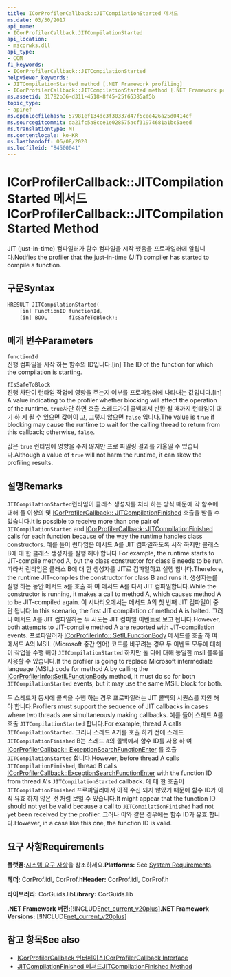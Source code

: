 ```yaml
---
title: ICorProfilerCallback::JITCompilationStarted 메서드
ms.date: 03/30/2017
api_name:
- ICorProfilerCallback.JITCompilationStarted
api_location:
- mscorwks.dll
api_type:
- COM
f1_keywords:
- ICorProfilerCallback::JITCompilationStarted
helpviewer_keywords:
- JITCompilationStarted method [.NET Framework profiling]
- ICorProfilerCallback::JITCompilationStarted method [.NET Framework profiling]
ms.assetid: 31782b36-d311-4518-8f45-25f65385af5b
topic_type:
- apiref
ms.openlocfilehash: 57981ef134dc3f30337d47f5cee426a25d0414cf
ms.sourcegitcommit: da21fc5a8cce1e028575acf31974681a1bc5aeed
ms.translationtype: MT
ms.contentlocale: ko-KR
ms.lasthandoff: 06/08/2020
ms.locfileid: "84500041"
---
```

# <a name="icorprofilercallbackjitcompilationstarted-method"></a><span data-ttu-id="9516d-102">ICorProfilerCallback::JITCompilationStarted 메서드</span><span class="sxs-lookup"><span data-stu-id="9516d-102">ICorProfilerCallback::JITCompilationStarted Method</span></span>
<span data-ttu-id="9516d-103">JIT (just-in-time) 컴파일러가 함수 컴파일을 시작 했음을 프로파일러에 알립니다.</span><span class="sxs-lookup"><span data-stu-id="9516d-103">Notifies the profiler that the just-in-time (JIT) compiler has started to compile a function.</span></span>  
  
## <a name="syntax"></a><span data-ttu-id="9516d-104">구문</span><span class="sxs-lookup"><span data-stu-id="9516d-104">Syntax</span></span>  
  
```cpp  
HRESULT JITCompilationStarted(  
    [in] FunctionID functionId,  
    [in] BOOL       fIsSafeToBlock);  
```  
  
## <a name="parameters"></a><span data-ttu-id="9516d-105">매개 변수</span><span class="sxs-lookup"><span data-stu-id="9516d-105">Parameters</span></span>  
 `functionId`  
 <span data-ttu-id="9516d-106">진행 컴파일을 시작 하는 함수의 ID입니다.</span><span class="sxs-lookup"><span data-stu-id="9516d-106">[in] The ID of the function for which the compilation is starting.</span></span>  
  
 `fIsSafeToBlock`  
 <span data-ttu-id="9516d-107">진행 차단이 런타임 작업에 영향을 주는지 여부를 프로파일러에 나타내는 값입니다.</span><span class="sxs-lookup"><span data-stu-id="9516d-107">[in] A value indicating to the profiler whether blocking will affect the operation of the runtime.</span></span> <span data-ttu-id="9516d-108">`true`차단 하면 호출 스레드가이 콜백에서 반환 될 때까지 런타임이 대기 하 게 될 수 있으면 값이이 고, 그렇지 않으면 `false` 입니다.</span><span class="sxs-lookup"><span data-stu-id="9516d-108">The value is `true` if blocking may cause the runtime to wait for the calling thread to return from this callback; otherwise, `false`.</span></span>  
  
 <span data-ttu-id="9516d-109">값은 `true` 런타임에 영향을 주지 않지만 프로 파일링 결과를 기울일 수 있습니다.</span><span class="sxs-lookup"><span data-stu-id="9516d-109">Although a value of `true` will not harm the runtime, it can skew the profiling results.</span></span>  
  
## <a name="remarks"></a><span data-ttu-id="9516d-110">설명</span><span class="sxs-lookup"><span data-stu-id="9516d-110">Remarks</span></span>  
 <span data-ttu-id="9516d-111">`JITCompilationStarted`런타임이 클래스 생성자를 처리 하는 방식 때문에 각 함수에 대해 둘 이상의 및 [ICorProfilerCallback:: JITCompilationFinished](icorprofilercallback-jitcompilationfinished-method.md) 호출을 받을 수 있습니다.</span><span class="sxs-lookup"><span data-stu-id="9516d-111">It is possible to receive more than one pair of `JITCompilationStarted` and [ICorProfilerCallback::JITCompilationFinished](icorprofilercallback-jitcompilationfinished-method.md) calls for each function because of the way the runtime handles class constructors.</span></span> <span data-ttu-id="9516d-112">예를 들어 런타임은 메서드 A를 JIT 컴파일하도록 시작 하지만 클래스 B에 대 한 클래스 생성자를 실행 해야 합니다.</span><span class="sxs-lookup"><span data-stu-id="9516d-112">For example, the runtime starts to JIT-compile method A, but the class constructor for class B needs to be run.</span></span> <span data-ttu-id="9516d-113">따라서 런타임은 클래스 B에 대 한 생성자를 JIT로 컴파일하고 실행 합니다.</span><span class="sxs-lookup"><span data-stu-id="9516d-113">Therefore, the runtime JIT-compiles the constructor for class B and runs it.</span></span> <span data-ttu-id="9516d-114">생성자는를 실행 하는 동안 메서드 a를 호출 하 여 메서드 A를 다시 JIT 컴파일합니다.</span><span class="sxs-lookup"><span data-stu-id="9516d-114">While the constructor is running, it makes a call to method A, which causes method A to be JIT-compiled again.</span></span> <span data-ttu-id="9516d-115">이 시나리오에서는 메서드 A의 첫 번째 JIT 컴파일이 중단 됩니다.</span><span class="sxs-lookup"><span data-stu-id="9516d-115">In this scenario, the first JIT compilation of method A is halted.</span></span> <span data-ttu-id="9516d-116">그러나 메서드 A를 JIT 컴파일하는 두 시도는 JIT 컴파일 이벤트로 보고 됩니다.</span><span class="sxs-lookup"><span data-stu-id="9516d-116">However, both attempts to JIT-compile method A are reported with JIT-compilation events.</span></span> <span data-ttu-id="9516d-117">프로파일러가 [ICorProfilerInfo:: SetILFunctionBody](icorprofilerinfo-setilfunctionbody-method.md) 메서드를 호출 하 여 메서드 A의 MSIL (Microsoft 중간 언어) 코드를 바꾸려는 경우 두 이벤트 모두에 대해이 작업을 수행 해야 `JITCompilationStarted` 하지만 둘 다에 대해 동일한 msil 블록을 사용할 수 있습니다.</span><span class="sxs-lookup"><span data-stu-id="9516d-117">If the profiler is going to replace Microsoft intermediate language (MSIL) code for method A by calling the [ICorProfilerInfo::SetILFunctionBody](icorprofilerinfo-setilfunctionbody-method.md) method, it must do so for both `JITCompilationStarted` events, but it may use the same MSIL block for both.</span></span>  
  
 <span data-ttu-id="9516d-118">두 스레드가 동시에 콜백을 수행 하는 경우 프로파일러는 JIT 콜백의 시퀀스를 지원 해야 합니다.</span><span class="sxs-lookup"><span data-stu-id="9516d-118">Profilers must support the sequence of JIT callbacks in cases where two threads are simultaneously making callbacks.</span></span> <span data-ttu-id="9516d-119">예를 들어 스레드 A를 호출 `JITCompilationStarted` 합니다.</span><span class="sxs-lookup"><span data-stu-id="9516d-119">For example, thread A calls `JITCompilationStarted`.</span></span> <span data-ttu-id="9516d-120">그러나 스레드 A가를 호출 하기 전에 스레드 `JITCompilationFinished` B는 스레드 a의 콜백에서 함수 ID를 사용 하 여 [ICorProfilerCallback:: ExceptionSearchFunctionEnter](icorprofilercallback-exceptionsearchfunctionenter-method.md) 를 호출 `JITCompilationStarted` 합니다.</span><span class="sxs-lookup"><span data-stu-id="9516d-120">However, before thread A calls `JITCompilationFinished`, thread B calls [ICorProfilerCallback::ExceptionSearchFunctionEnter](icorprofilercallback-exceptionsearchfunctionenter-method.md) with the function ID from thread A's `JITCompilationStarted` callback.</span></span> <span data-ttu-id="9516d-121">에 대 한 호출이 `JITCompilationFinished` 프로파일러에서 아직 수신 되지 않았기 때문에 함수 ID가 아직 유효 하지 않은 것 처럼 보일 수 있습니다.</span><span class="sxs-lookup"><span data-stu-id="9516d-121">It might appear that the function ID should not yet be valid because a call to `JITCompilationFinished` had not yet been received by the profiler.</span></span> <span data-ttu-id="9516d-122">그러나 이와 같은 경우에는 함수 ID가 유효 합니다.</span><span class="sxs-lookup"><span data-stu-id="9516d-122">However, in a case like this one, the function ID is valid.</span></span>  
  
## <a name="requirements"></a><span data-ttu-id="9516d-123">요구 사항</span><span class="sxs-lookup"><span data-stu-id="9516d-123">Requirements</span></span>  
 <span data-ttu-id="9516d-124">**플랫폼:**[시스템 요구 사항](../../get-started/system-requirements.md)을 참조하세요.</span><span class="sxs-lookup"><span data-stu-id="9516d-124">**Platforms:** See [System Requirements](../../get-started/system-requirements.md).</span></span>  
  
 <span data-ttu-id="9516d-125">**헤더:** CorProf.idl, CorProf.h</span><span class="sxs-lookup"><span data-stu-id="9516d-125">**Header:** CorProf.idl, CorProf.h</span></span>  
  
 <span data-ttu-id="9516d-126">**라이브러리:** CorGuids.lib</span><span class="sxs-lookup"><span data-stu-id="9516d-126">**Library:** CorGuids.lib</span></span>  
  
 <span data-ttu-id="9516d-127">**.NET Framework 버전:**[!INCLUDE[net_current_v20plus](../../../../includes/net-current-v20plus-md.md)]</span><span class="sxs-lookup"><span data-stu-id="9516d-127">**.NET Framework Versions:** [!INCLUDE[net_current_v20plus](../../../../includes/net-current-v20plus-md.md)]</span></span>  
  
## <a name="see-also"></a><span data-ttu-id="9516d-128">참고 항목</span><span class="sxs-lookup"><span data-stu-id="9516d-128">See also</span></span>

- [<span data-ttu-id="9516d-129">ICorProfilerCallback 인터페이스</span><span class="sxs-lookup"><span data-stu-id="9516d-129">ICorProfilerCallback Interface</span></span>](icorprofilercallback-interface.md)
- [<span data-ttu-id="9516d-130">JITCompilationFinished 메서드</span><span class="sxs-lookup"><span data-stu-id="9516d-130">JITCompilationFinished Method</span></span>](icorprofilercallback-jitcompilationfinished-method.md)
